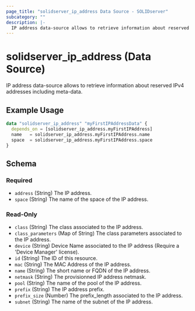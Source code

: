 ```yaml
---
page_title: "solidserver_ip_address Data Source - SOLIDserver"
subcategory: ""
description: |-
  IP address data-source allows to retrieve information about reserved IPv4 addresses including meta-data.
---
```


# solidserver_ip_address (Data Source)

IP address data-source allows to retrieve information about reserved IPv4 addresses including meta-data.

## Example Usage

```terraform
data "solidserver_ip_address" "myFirstIPAddressData" {
  depends_on = [solidserver_ip_address.myFirstIPAddress]
  name   = solidserver_ip_address.myFirstIPAddress.name
  space  = solidserver_ip_address.myFirstIPAddress.space
}
```
<!-- schema generated by tfplugindocs -->
## Schema

### Required

- `address` (String) The IP address.
- `space` (String) The name of the space of the IP address.

### Read-Only

- `class` (String) The class associated to the IP address.
- `class_parameters` (Map of String) The class parameters associated to the IP address.
- `device` (String) Device Name associated to the IP address (Require a 'Device Manager' license).
- `id` (String) The ID of this resource.
- `mac` (String) The MAC Address of the IP address.
- `name` (String) The short name or FQDN of the IP address.
- `netmask` (String) The provisionned IP address netmask.
- `pool` (String) The name of the pool of the IP address.
- `prefix` (String) The IP address prefix.
- `prefix_size` (Number) The prefix_length associated to the IP address.
- `subnet` (String) The name of the subnet of the IP address.

